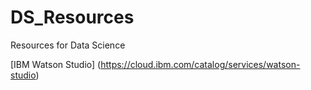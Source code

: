# DS_Resources
Resources for Data Science

  [IBM Watson Studio] (https://cloud.ibm.com/catalog/services/watson-studio) 
